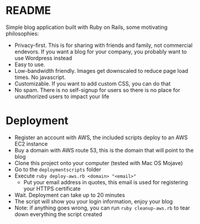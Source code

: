 # README

Simple blog application built with Ruby on Rails, some motivating philosophies:

* Privacy-first.  This is for sharing with friends and family, not commercial endevors.  If you want a blog for your company, you probably want to use Wordpress instead
* Easy to use.
* Low-bandwidth friendly.  Images get downscaled to reduce page load times.  No javascript.
* Customizable.  If you want to add custom CSS, you can do that
* No spam. There is no self-signup for users so there is no place for unauthorized users to impact your life

# Deployment

* Register an account with AWS, the included scripts deploy to an AWS EC2 instance
* Buy a domain with AWS route 53, this is the domain that will point to the blog
* Clone this project onto your computer (tested with Mac OS Mojave)
* Go to the `deploymentscripts` folder
* Execute `ruby deploy-aws.rb <domain> "<email>"`
  * Put your email address in quotes, this email is used for registering your HTTPS certificate
* Wait.  Deployment can take up to 20 minutes
* The script will show you your login information, enjoy your blog
* Note: if anything goes wrong, you can run `ruby cleanup-aws.rb` to tear down everything the script created
